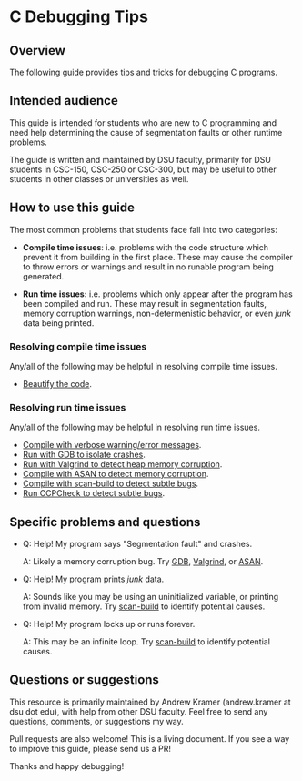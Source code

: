 # C Debugging Tips

## Overview

The following guide provides tips and tricks for debugging C programs.

## Intended audience

This guide is intended for students who are new to C programming and need help determining the cause of segmentation faults or other runtime problems.

The guide is written and maintained by DSU faculty, primarily for DSU students in CSC-150, CSC-250 or CSC-300, but may be useful to other students in other classes or universities as well.

## How to use this guide

The most common problems that students face fall into two categories:

 - **Compile time issues**: i.e. problems with the code structure which prevent it from building in the first place. These may cause the compiler to throw errors or warnings and result in no runable program being generated.

 - **Run time issues:** i.e. problems which only appear after the program has been compiled and run. These may result in segmentation faults, memory corruption warnings, non-determenistic behavior, or even _junk_ data being printed.

### Resolving compile time issues

Any/all of the following may be helpful in resolving compile time issues.

 - [Beautify the code](howto/beautify.md).

### Resolving run time issues

Any/all of the following may be helpful in resolving run time issues.

 - [Compile with verbose warning/error messages](howto/compile-flags.md).
 - [Run with GDB to isolate crashes](howto/gdb.md).
 - [Run with Valgrind to detect heap memory corruption](howto/valgrind.md).
 - [Compile with ASAN to detect memory corruption](howto/asan.md).
 - [Compile with scan-build to detect subtle bugs](howto/scan-build.md).
 - [Run CCPCheck to detect subtle bugs](howto.md).

## Specific problems and questions

 - Q: Help! My program says "Segmentation fault" and crashes.

   A: Likely a memory corruption bug.  Try [GDB](howto/gdb.md), [Valgrind](howto/valgrind.md), or [ASAN](howto/asan.md).

 - Q: Help! My program prints _junk_ data.

   A: Sounds like you may be using an uninitialized variable, or printing from invalid memory.  Try [scan-build](howto/scan-build.md) to identify potential causes.

 - Q: Help!  My program locks up or runs forever.

   A: This may be an infinite loop.  Try [scan-build](howto/scan-build.md) to identify potential causes.

## Questions or suggestions

This resource is primarily maintained by Andrew Kramer (andrew.kramer at dsu dot edu), with help from other DSU faculty.  Feel free to send any questions, comments, or suggestions my way.

Pull requests are also welcome!  This is a living document.  If you see a way to improve this guide, please send us a PR!

Thanks and happy debugging!
